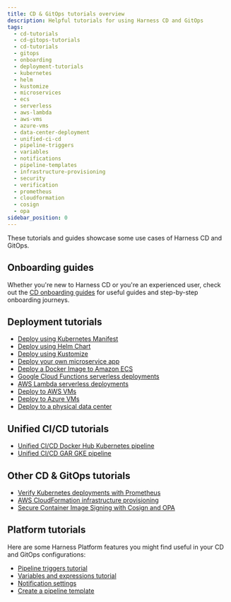 ```yaml
---
title: CD & GitOps tutorials overview
description: Helpful tutorials for using Harness CD and GitOps
tags:
  - cd-tutorials
  - cd-gitops-tutorials
  - cd-tutorials
  - gitops
  - onboarding
  - deployment-tutorials
  - kubernetes
  - helm
  - kustomize
  - microservices
  - ecs
  - serverless
  - aws-lambda
  - aws-vms
  - azure-vms
  - data-center-deployment
  - unified-ci-cd
  - pipeline-triggers
  - variables
  - notifications
  - pipeline-templates
  - infrastructure-provisioning
  - security
  - verification
  - prometheus
  - cloudformation
  - cosign
  - opa
sidebar_position: 0
---
```


These tutorials and guides showcase some use cases of Harness CD and GitOps.

## Onboarding guides

Whether you're new to Harness CD or you're an experienced user, check out the [CD onboarding guides](https://developer.harness.io/docs/continuous-delivery/cd-onboarding/new-user/onboarding-pat) for useful guides and step-by-step onboarding journeys.

## Deployment tutorials

* [Deploy using Kubernetes Manifest](/docs/continuous-delivery/get-started/cd-tutorials/manifest)
* [Deploy using Helm Chart](/docs/continuous-delivery/get-started/cd-tutorials/helm-chart)
* [Deploy using Kustomize](/docs/continuous-delivery/get-started/cd-tutorials/kustomize)
* [Deploy your own microservice app](/docs/continuous-delivery/get-started/cd-tutorials/ownapp)
* [Deploy a Docker Image to Amazon ECS](/docs/continuous-delivery/get-started/cd-tutorials/amazon-ecs)
* [Google Cloud Functions serverless deployments](/docs/continuous-delivery/get-started/cd-tutorials/gcp-cloud-func)
* [AWS Lambda serverless deployments](/docs/continuous-delivery/get-started/cd-tutorials/aws-lambda)
* [Deploy to AWS VMs](/docs/continuous-delivery/get-started/cd-tutorials/aws)
* [Deploy to Azure VMs](/docs/continuous-delivery/get-started/cd-tutorials/azure)
* [Deploy to a physical data center](/docs/continuous-delivery/get-started/cd-tutorials/pdc)

## Unified CI/CD tutorials

* [Unified  CI/CD Docker Hub Kubernetes pipeline](/docs/continuous-delivery/get-started/cd-tutorials/e2e-pipeline)
* [Unified CI/CD GAR GKE pipeline](/docs/continuous-delivery/get-started/cd-tutorials/gar-gke-pipeline)

## Other CD & GitOps tutorials

* [Verify Kubernetes deployments with Prometheus](/docs/continuous-delivery/get-started/cd-tutorials/prometheus)
* [AWS CloudFormation infrastructure provisioning](/docs/continuous-delivery/get-started/cd-tutorials/cloudformation)
* [Secure Container Image Signing with Cosign and OPA](/docs/continuous-delivery/get-started/cd-tutorials/cosign-opa)

## Platform tutorials

Here are some Harness Platform features you might find useful in your CD and GitOps configurations:

* [Pipeline triggers tutorial](/docs/platform/triggers/tutorial-cd-trigger)
* [Variables and expressions tutorial](https://developer.harness.io/docs/platform/variables-and-expressions/add-a-variable#tutorial---add-and-reference-variables-in-a-cd-pipeline)
* [Notification settings](/docs/platform/notifications/notification-settings)
* [Create a pipeline template](https://developer.harness.io/docs/platform/templates/create-pipeline-template#create-a-pipeline-template)
